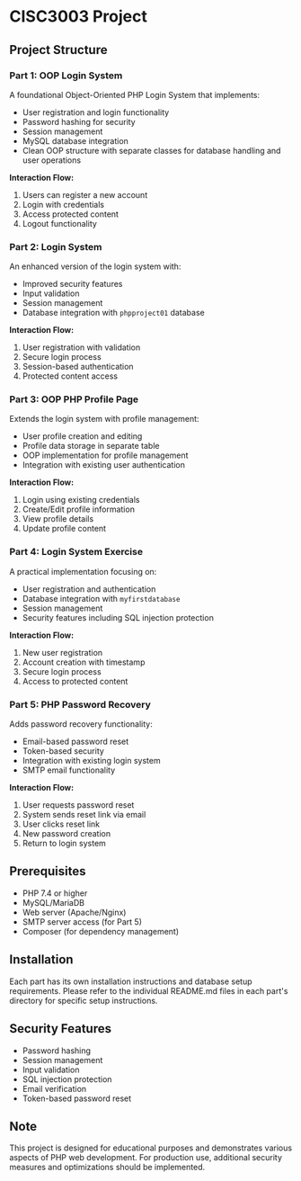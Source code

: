 # CISC3003 Project 

## Project Structure

### Part 1: OOP Login System
A foundational Object-Oriented PHP Login System that implements:
- User registration and login functionality
- Password hashing for security
- Session management
- MySQL database integration
- Clean OOP structure with separate classes for database handling and user operations

**Interaction Flow:**
1. Users can register a new account
2. Login with credentials
3. Access protected content
4. Logout functionality

### Part 2: Login System
An enhanced version of the login system with:
- Improved security features
- Input validation
- Session management
- Database integration with `phpproject01` database

**Interaction Flow:**
1. User registration with validation
2. Secure login process
3. Session-based authentication
4. Protected content access

### Part 3: OOP PHP Profile Page
Extends the login system with profile management:
- User profile creation and editing
- Profile data storage in separate table
- OOP implementation for profile management
- Integration with existing user authentication

**Interaction Flow:**
1. Login using existing credentials
2. Create/Edit profile information
3. View profile details
4. Update profile content

### Part 4: Login System Exercise
A practical implementation focusing on:
- User registration and authentication
- Database integration with `myfirstdatabase`
- Session management
- Security features including SQL injection protection

**Interaction Flow:**
1. New user registration
2. Account creation with timestamp
3. Secure login process
4. Access to protected content

### Part 5: PHP Password Recovery
Adds password recovery functionality:
- Email-based password reset
- Token-based security
- Integration with existing login system
- SMTP email functionality

**Interaction Flow:**
1. User requests password reset
2. System sends reset link via email
3. User clicks reset link
4. New password creation
5. Return to login system

## Prerequisites
- PHP 7.4 or higher
- MySQL/MariaDB
- Web server (Apache/Nginx)
- SMTP server access (for Part 5)
- Composer (for dependency management)

## Installation
Each part has its own installation instructions and database setup requirements. Please refer to the individual README.md files in each part's directory for specific setup instructions.

## Security Features
- Password hashing
- Session management
- Input validation
- SQL injection protection
- Email verification
- Token-based password reset

## Note
This project is designed for educational purposes and demonstrates various aspects of PHP web development. For production use, additional security measures and optimizations should be implemented. 